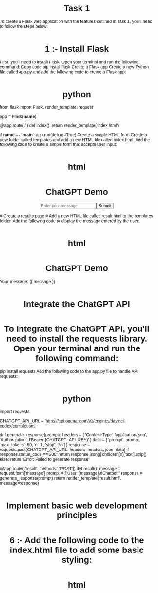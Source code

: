 # Task 1  

To create a Flask web application with the features outlined in Task 1, you'll need to follow the steps below:

# 1 :- Install Flask
First, you'll need to install Flask. Open your terminal and run the following command:
Copy code
pip install flask
Create a Flask app
Create a new Python file called app.py and add the following code to create a Flask app:
# python

from flask import Flask, render_template, request

app = Flask(__name__)

@app.route('/')
def index():
    return render_template('index.html')

if __name__ == '__main__':
    app.run(debug=True)
Create a simple HTML form
Create a new folder called templates and add a new HTML file called index.html. Add the following code to create a simple form that accepts user input:
# html
<!DOCTYPE html>
<html>
  <head>
    <title>ChatGPT Demo</title>
  </head>
  <body>
    <h1>ChatGPT Demo</h1>
    <form method="POST" action="/result">
      <input type="text" name="message" placeholder="Enter your message">
      <button type="submit">Submit</button>
    </form>
  </body>
</html>
# Create a results page
# Add a new HTML file called result.html to the templates folder. Add the following code to display the message entered by the user:

# html
<!DOCTYPE html>
<html>
  <head>
    <title>ChatGPT Demo</title>
  </head>
  <body>
    <h1>ChatGPT Demo</h1>
    <p>Your message: {{ message }}</p>
  </body>
</html>

# Integrate the ChatGPT API
# To integrate the ChatGPT API, you'll need to install the requests library. Open your terminal and run the following command:

pip install requests
Add the following code to the app.py file to handle API requests:

# python
import requests

CHATGPT_API_URL = 'https://api.openai.com/v1/engines/davinci-codex/completions'

def generate_response(prompt):
    headers = {
        'Content-Type': 'application/json',
        'Authorization': f'Bearer {CHATGPT_API_KEY}'
    }
    data = {
        'prompt': prompt,
        'max_tokens': 50,
        'n': 1,
        'stop': ['\n']
    }
    response = requests.post(CHATGPT_API_URL, headers=headers, json=data)
    if response.status_code == 200:
        return response.json()['choices'][0]['text'].strip()
    else:
        return 'Error: Failed to generate response'

@app.route('/result', methods=['POST'])
def result():
    message = request.form['message']
    prompt = f"User: {message}\nChatbot:"
    response = generate_response(prompt)
    return render_template('result.html', message=response)
# Implement basic web development principles
# 6 :- Add the following code to the index.html file to add some basic styling:
# html
 <!DOCTYPE html>
<html>
  <head>
    <title>ChatGPT Demo</title>
    <style>
      body {
        font-family: Arial, sans-serif;
        margin: 0;
        padding: 0;
      }
      h1 {
        text-align: center;
        margin-top: 50px;
      }
      form {
        display: flex;
        justify-content: center;
        align-items: center;
        margin-top: 
        }
        
        # how the Flask app might be structured and implemented to satisfy the requirements of Task 2:

# python

from flask import Flask, render_template, request, jsonify
import openai
import os

# Set up the OpenAI API key
openai.api_key = os.environ.get('OPENAI_API_KEY')

# Initialize the Flask application
app = Flask(__name__)

# Define the route for the homepage
@app.route('/', methods=['GET', 'POST'])
def home():
    if request.method == 'GET':
        return render_template('index.html')
    elif request.method == 'POST':
        prompt = request.form.get('prompt')
        if not prompt:
            error_message = "Please provide a prompt."
            return render_template('index.html', error_message=error_message)
        try:
            response = openai.Completion.create(
                engine='text-davinci-002',
                prompt=prompt,
                max_tokens=1024,
                n=1,
                stop=None,
                temperature=0.5,
            )
            generated_text = response.choices[0].text
            return render_template('results.html', generated_text=generated_text)
        except Exception as e:
            error_message = f"An error occurred: {str(e)}"
            return render_template('index.html', error_message=error_message)

# Define the route for the ChatGPT API integration
@app.route('/api/generate', methods=['POST'])
def generate_text():
    data = request.json
    if not data:
        return jsonify({'error': 'No JSON data provided.'}), 400
    prompt = data.get('prompt')
    if not prompt:
        return jsonify({'error': 'No prompt provided.'}), 400
    try:
        response = openai.Completion.create(
            engine='text-davinci-002',
            prompt=prompt,
            max_tokens=1024,
            n=1,
            stop=None,
            temperature=0.5,
        )
        generated_text = response.choices[0].text
        return jsonify({'generated_text': generated_text}), 200
    except Exception as e:
        return jsonify({'error': str(e)}), 500

# Run the Flask application
if __name__ == '__main__':
    app.run(debug=True)
In this example, the Flask app defines two routes: one for the homepage and one for the ChatGPT API integration. The home() function handles both GET and POST requests to the homepage. GET requests simply render the index.html template, which contains an HTML form for submitting prompts. POST requests process the submitted form data and generate text using the OpenAI API. If no prompt is provided, an error message is displayed on the homepage. If an error occurs during text generation, the error message is displayed on the homepage.

The generate_text() function handles POST requests to the /api/generate endpoint. It expects JSON data with a prompt field. If no JSON data is provided or if no prompt is provided, an error response is returned. Otherwise, text is generated using the OpenAI API and returned as JSON data.

To test the app, you could run it locally using python app.py and use a tool like curl or a web client like Postman to send requests to the endpoints. For example, to test the /api/generate endpoint, you could send a POST request with a JSON body like {"prompt": "Hello, world!"} and check the response to ensure that generated text is returned.


